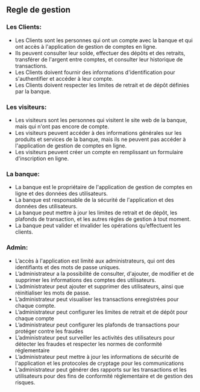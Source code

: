 
## Regle de gestion

### Les Clients:
 - Les Clients sont les personnes qui ont un compte avec la banque et qui ont accès à l'application de gestion de comptes en ligne.
 - Ils peuvent consulter leur solde, effectuer des dépôts et des retraits, transférer de l'argent entre comptes, et consulter leur historique de transactions.
- Les Clients doivent fournir des informations d'identification pour s'authentifier et accéder à leur compte.
- Les Clients doivent respecter les limites de retrait et de dépôt définies par la banque.

### Les visiteurs:
- Les visiteurs sont les personnes qui visitent le site web de la banque, mais qui n'ont pas encore de compte.
- Les visiteurs peuvent accéder à des informations générales sur les produits et services de la banque, mais ils ne peuvent pas accéder à l'application de gestion de comptes en ligne.
- Les visiteurs peuvent créer un compte en remplissant un formulaire d'inscription en ligne.

### La banque:
- La banque est le propriétaire de l'application de gestion de comptes en ligne et des données des utilisateurs.
- La banque est responsable de la sécurité de l'application et des données des utilisateurs.
- La banque peut mettre à jour les limites de retrait et de dépôt, les plafonds de transaction, et les autres règles de gestion à tout moment.
- La banque peut valider et invalider les opérations qu’effectuent les clients.  

### Admin:
- L’accès à l'application est limité aux administrateurs, qui ont des identifiants et des mots de passe uniques.
- L’administrateur a la possibilité de consulter, d'ajouter, de modifier et de supprimer les informations des comptes des utilisateurs.
- L’administrateur peut ajouter et supprimer des utilisateurs, ainsi que réinitialiser les mots de passe.
- L’administrateur peut visualiser les transactions enregistrées pour chaque compte.
- L’administrateur peut configurer les limites de retrait et de dépôt pour chaque compte
- L’administrateur peut configurer les plafonds de transactions pour protéger contre les fraudes
- L’administrateur peut surveiller les activités des utilisateurs pour détecter les fraudes et respecter les normes de conformité réglementaire
- L’administrateur peut mettre à jour les informations de sécurité de l'application et les protocoles de cryptage pour les communications
- L’administrateur peut générer des rapports sur les transactions et les utilisateurs pour des fins de conformité réglementaire et de gestion des risques.